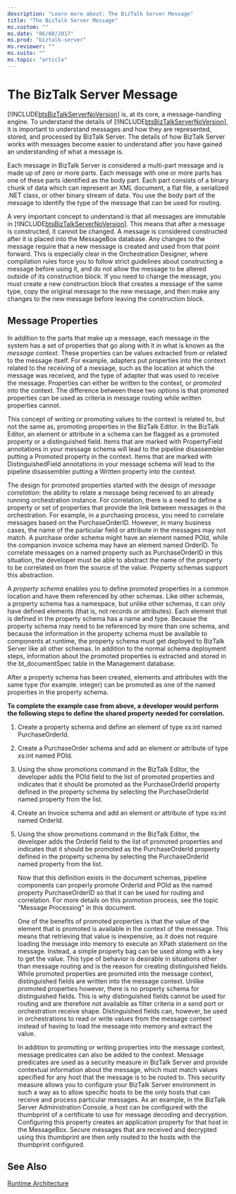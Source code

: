 ```yaml
---
description: "Learn more about: The BizTalk Server Message"
title: "The BizTalk Server Message"
ms.custom: ""
ms.date: "06/08/2017"
ms.prod: "biztalk-server"
ms.reviewer: ""
ms.suite: ""
ms.topic: "article"
---
```

# The BizTalk Server Message
[!INCLUDE[btsBizTalkServerNoVersion](../includes/btsbiztalkservernoversion-md.md)] is, at its core, a message-handling engine. To understand the details of [!INCLUDE[btsBizTalkServerNoVersion](../includes/btsbiztalkservernoversion-md.md)], it is important to understand messages and how they are represented, stored, and processed by BizTalk Server. The details of how BizTalk Server works with messages become easier to understand after you have gained an understanding of what a message is.  
  
 Each message in BizTalk Server is considered a multi-part message and is made up of zero or more parts. Each message with one or more parts has one of these parts identified as the body part. Each part consists of a binary chunk of data which can represent an XML document, a flat file, a serialized .NET class, or other binary stream of data. You use the body part of the message to identify the type of the message that can be used for routing.  
  
 A very important concept to understand is that all messages are immutable in [!INCLUDE[btsBizTalkServerNoVersion](../includes/btsbiztalkservernoversion-md.md)]. This means that after a message is constructed, it cannot be changed. A message is considered constructed after it is placed into the MessageBox database. Any changes to the message require that a new message is created and used from that point forward. This is especially clear in the Orchestration Designer, where compilation rules force you to follow strict guidelines about constructing a message before using it, and do not allow the message to be altered outside of its construction block. If you need to change the message, you must create a new construction block that creates a message of the same type, copy the original message to the new message, and then make any changes to the new message before leaving the construction block.  
  
## Message Properties  
 In addition to the parts that make up a message, each message in the system has a set of properties that go along with it in what is known as the *message context*. These properties can be values extracted from or related to the message itself. For example, adapters put properties into the context related to the receiving of a message, such as the location at which the message was received, and the type of adapter that was used to receive the message. Properties can either be written to the context, or *promoted* into the context. The difference between these two options is that promoted properties can be used as criteria in message routing while written properties cannot.  
  
 This concept of writing or promoting values to the context is related to, but not the same as, promoting properties in the BizTalk Editor. In the BizTalk Editor, an element or attribute in a schema can be flagged as a promoted property or a distinguished field. Items that are marked with PropertyField annotations in your message schema will lead to the pipeline disassembler putting a Promoted property in the context. Items that are marked with DistinguishedField annotations in your message schema will lead to the pipeline disassembler putting a Written property into the context.  
  
 The design for promoted properties started with the design of *message correlation*: the ability to relate a message being received to an already running orchestration instance. For correlation, there is a need to define a property or set of properties that provide the link between messages in the orchestration. For example, in a purchasing process, you need to correlate messages based on the PurchaseOrderID. However, in many business cases, the name of the particular field or attribute in the messages may not match. A purchase order schema might have an element named POId, while the companion invoice schema may have an element named OrderID. To correlate messages on a named property such as PurchaseOrderID in this situation, the developer must be able to abstract the name of the property to be correlated on from the source of the value. Property schemas support this abstraction.  
  
 A *property schema* enables you to define promoted properties in a common location and have them referenced by other schemas. Like other schemas, a property schema has a namespace, but unlike other schemas, it can only have defined elements (that is, not records or attributes). Each element that is defined in the property schema has a name and type. Because the property schema may need to be referenced by more than one schema, and because the information in the property schema must be available to components at runtime, the property schema must get deployed to BizTalk Server like all other schemas. In addition to the normal schema deployment steps, information about the promoted properties is extracted and stored in the bt_documentSpec table in the Management database.  
  
 After a property schema has been created, elements and attributes with the same type (for example. integer) can be promoted as one of the named properties in the property schema.  
  
 **To complete the example case from above, a developer would perform the following steps to define the shared property needed for correlation.**  
  
1. Create a property schema and define an element of type xs:int named PurchaseOrderId.  
  
2. Create a PurchaseOrder schema and add an element or attribute of type xs:int named POId.  
  
3. Using the show promotions command in the BizTalk Editor, the developer adds the POId field to the list of promoted properties and indicates that it should be promoted as the PurchaseOrderId property defined in the property schema by selecting the PurchaseOrderId named property from the list.  
  
4. Create an Invoice schema and add an element or attribute of type xs:int named OrderId.  
  
5. Using the show promotions command in the BizTalk Editor, the developer adds the OrderId field to the list of promoted properties and indicates that it should be promoted as the PurchaseOrderId property defined in the property schema by selecting the PurchaseOrderId named property from the list.  
  
   Now that this definition exists in the document schemas, pipeline components can properly promote OrderId and POId as the named property PurchaseOrderID so that it can be used for routing and correlation. For more details on this promotion process, see the topic "Message Processing" in this document.  
  
   One of the benefits of promoted properties is that the value of the element that is promoted is available in the context of the message. This means that retrieving that value is inexpensive, as it does not require loading the message into memory to execute an XPath statement on the message. Instead, a simple property bag can be used along with a key to get the value. This type of behavior is desirable in situations other than message routing and is the reason for creating distinguished fields. While promoted properties are promoted into the message context, distinguished fields are written into the message context. Unlike promoted properties however, there is no property schema for distinguished fields. This is why distinguished fields cannot be used for routing and are therefore not available as filter criteria in a send port or orchestration receive shape. Distinguished fields can, however, be used in orchestrations to read or write values from the message context instead of having to load the message into memory and extract the value.  
  
   In addition to promoting or writing properties into the message context, message predicates can also be added to the context. Message predicates are used as a security measure in BizTalk Server and provide contextual information about the message, which must match values specified for any host that the message is to be routed to. This security measure allows you to configure your BizTalk Server environment in such a way as to allow specific hosts to be the only hosts that can receive and process particular messages. As an example, in the BizTalk Server Administration Console, a host can be configured with the thumbprint of a certificate to use for message decoding and decryption. Configuring this property creates an application property for that host in the MessageBox. Secure messages that are received and decrypted using this thumbprint are then only routed to the hosts with the thumbprint configured.  
  
## See Also  
 [Runtime Architecture](../core/runtime-architecture.md)
